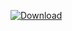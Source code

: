 [![Download](https://img.shields.io/github/downloads/CH3NGYZ/Overcooked-2-GUA-MODS/total)](https://github.com/CH3NGYZ/Overcooked-2-GUA-MODS/releases)
